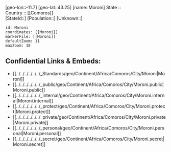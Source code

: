 ﻿---
location: [43.25,-11.7] 
mapzoom: [7,12] 
mapmarker: city 
type: City
tags:
- geo/City


SpocWebEntityId: 36591
isDeleted: false
confidential: public

---
[geo-lon::-11.7] 
[geo-lat::43.25] 
[name::Moroni] 
State ::  
Country :: [[Comoros]]  
[StateId::] 
[Population::] 
[Unknown::] 


```leaflet
id: Moroni
coordinates: [[Moroni]] 
markerFile: [[Moroni]] 
defaultZoom: 11 
maxZoom: 18
```


## Confidential Links & Embeds: 
- [[../../../../../../_Standards/geo/Continent/Africa/Comoros/City/Moroni|Moroni]] 
- [[../../../../../../_public/geo/Continent/Africa/Comoros/City/Moroni.public|Moroni.public]] 
- [[../../../../../../_internal/geo/Continent/Africa/Comoros/City/Moroni.internal|Moroni.internal]] 
- [[../../../../../../_protect/geo/Continent/Africa/Comoros/City/Moroni.protect|Moroni.protect]] 
- [[../../../../../../_private/geo/Continent/Africa/Comoros/City/Moroni.private|Moroni.private]] 
- [[../../../../../../_personal/geo/Continent/Africa/Comoros/City/Moroni.personal|Moroni.personal]] 
- [[../../../../../../_secret/geo/Continent/Africa/Comoros/City/Moroni.secret|Moroni.secret]] 
